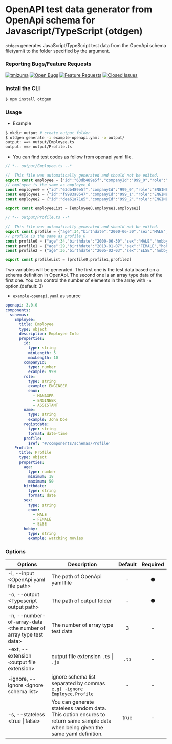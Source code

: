 # OpenAPI test data generator from OpenApi schema for Javascript/TypeScript (otdgen)

`otdgen` generates JavaScript/TypeScript test data from the OpenApi schema file(yaml) to the folder specified by the argument.

### Reporting Bugs/Feature Requests
[![tmizuma](https://circleci.com/gh/tmizuma/openapi-test-data-generator.svg?style=svg)](https://github.com/tmizuma/openapi-test-data-generator) [![Open Bugs](https://img.shields.io/github/issues/tmizuma/openapi-test-data-generator/bug?color=d73a4a&label=bugs)](https://github.com/tmizuma/openapi-test-data-generator/issues?q=is%3Aissue+is%3Aopen+label%3Abug) [![Feature Requests](https://img.shields.io/github/issues/tmizuma/openapi-test-data-generator/feature-request?color=ff9001&label=feature%20requests)](https://github.com/tmizuma/openapi-test-data-generator/issues?q=is%3Aissue+label%3Afeature-request+is%3Aopen) [![Closed Issues](https://img.shields.io/github/issues-closed/tmizuma/openapi-test-data-generator/feature-request?color=%2325CC00&label=issues%20closed)](https://github.com/tmizuma/openapi-test-data-generator/issues?q=is%3Aissue+is%3Aclosed+)

### Install the CLI

```bash
$ npm install otdgen
```

### Usage

- Example
```bash
$ mkdir output # create output folder
$ otdgen generate -i example-openapi.yaml -o output/
output: ==> output/Employee.ts
output: ==> output/Profile.ts
```

- You can find test codes as follow from openapi yaml file.

```ts
// *-- output/Employee.ts --*

//  This file was automatically generated and should not be edited.
export const employee = {"id":"63db489e5f","companyId":"999_0","role":"ENGINEER_0","name":"John Doe_0","registdate":"2002-11-17 11:47:47","profile":{"age":46,"birthdate":"2011-04-12","sex":"MALE","hobby":"watching movies_0"}}
// employee is the same as employee_0
const employee0 = {"id":"63db489e5f","companyId":"999_0","role":"ENGINEER_0","name":"John Doe_0","registdate":"2002-11-17 11:47:47","profile":{"age":46,"birthdate":"2011-04-12","sex":"MALE","hobby":"watching movies_0"}}
const employee1 = {"id":"f9983a8547","companyId":"999_1","role":"ENGINEER_1","name":"John Doe_1","registdate":"2015-10-15 04:04:04","profile":{"age":48,"birthdate":"2017-12-22","sex":"MALE","hobby":"watching movies_0"}}
const employee2 = {"id":"dea61a71e5","companyId":"999_2","role":"ENGINEER_2","name":"John Doe_2","registdate":"2022-01-08 22:22:22","profile":{"age":32,"birthdate":"2024-04-09","sex":"MALE","hobby":"watching movies_0"}}

export const employeeList = [employee0,employee1,employee2]

// *-- output/Profile.ts --*

//  This file was automatically generated and should not be edited.
export const profile = {"age":34,"birthdate":"2000-06-30","sex":"MALE","hobby":"watching movies_0"}
// profile is the same as profile_0
const profile0 = {"age":34,"birthdate":"2000-06-30","sex":"MALE","hobby":"watching movies_0"}
const profile1 = {"age":29,"birthdate":"2013-01-07","sex":"FEMALE","hobby":"watching movies_1"}
const profile2 = {"age":36,"birthdate":"2005-02-03","sex":"ELSE","hobby":"watching movies_2"}

export const profileList = [profile0,profile1,profile2]

```

Two variables will be generated. The first one is the test data based on a schema definition in OpenApi.
The second one is an array type data of the first one.
You can control the number of elements in the array with `-n` option.(default: 3)


- `example-openapi.yaml` as source
```yaml
openapi: 3.0.0
components:
  schemas:
    Employee:
      title: Employee
      type: object
      description: Employee Info
      properties:
        id:
          type: string
          minLength: 5
          maxLength: 10
        companyId:
          type: number
          example: 999
        role:
          type: string
          example: ENGINEER
          enum:
            - MANAGER
            - ENGINEER
            - ASSISTANT
        name:
          type: string
          example: John Doe
        registdate:
          type: string
          format: date-time
        profile:
          $ref: '#/components/schemas/Profile'
    Profile:
      title: Profile
      type: object
      properties:
        age:
          type: number
          minimum: 18
          maximum: 50
        birthdate:
          type: string
          format: date
        sex:
          type: string
          enum:
            - MALE
            - FEMALE
            - ELSE
        hobby:
          type: string
          example: watching movies
```

### Options

| Options | Description |  Default |Required
| --- | --- | :---: | :---: |
| -i, --input \<OpenApi yaml file path\> | The path of OpenApi yaml file | - |● |
| -o, --output \<Typescript output path\> |The path of output folder | - |● |
| -n, --number-of-array-data \<the number of array type test data\> | The number of array type test data | 3 | - |
| -ext, --extension \<output file extension\> | output file extension `.ts` \| `.js` | `.ts` | - |
| -ignore, --ignore \<ignore schema list\> | ignore schema list separated by commas `e.g) -ignore Employee,Profile` | - | - |
| -s, --stateless \<true \| false\> | You can generate stateless random data. This option ensures to return same sample data when being given the same yaml definition. | true | - |
